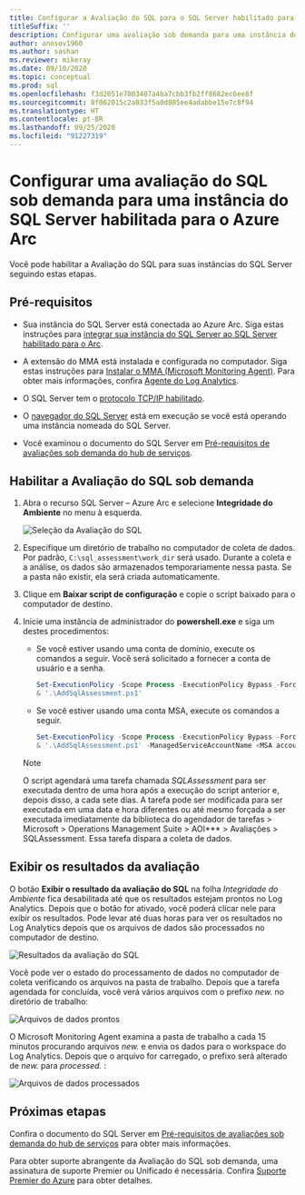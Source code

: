 ```yaml
---
title: Configurar a Avaliação do SQL para o SQL Server habilitado para o Azure Arc
titleSuffix: ''
description: Configurar uma avaliação sob demanda para uma instância do SQL Server habilitada para o Azure Arc
author: anosov1960
ms.author: sashan
ms.reviewer: mikeray
ms.date: 09/10/2020
ms.topic: conceptual
ms.prod: sql
ms.openlocfilehash: f3d2051e7003407a4ba7cbb3fb2ff8682ec6ee8f
ms.sourcegitcommit: 8f062015c2a033f5a0d805ee4adabbe15e7c8f94
ms.translationtype: HT
ms.contentlocale: pt-BR
ms.lasthandoff: 09/25/2020
ms.locfileid: "91227319"
---
```

# <a name="configure-on-demand-sql-assessment-for-azure-arc-enabled-sql-server-instance"></a>Configurar uma avaliação do SQL sob demanda para uma instância do SQL Server habilitada para o Azure Arc

Você pode habilitar a Avaliação do SQL para suas instâncias do SQL Server seguindo estas etapas.

## <a name="prerequisites"></a>Pré-requisitos

* Sua instância do SQL Server está conectada ao Azure Arc. Siga estas instruções para [integrar sua instância do SQL Server ao SQL Server habilitado para o Arc](connect.md).

* A extensão do MMA está instalada e configurada no computador. Siga estas instruções para [Instalar o MMA (Microsoft Monitoring Agent)](configure-advanced-data-security.md#install-microsoft-monitoring-agent-mma). Para obter mais informações, confira [Agente do Log Analytics](https://docs.microsoft.com/azure/azure-monitor/platform/log-analytics-agent).

* O SQL Server tem o [protocolo TCP/IP habilitado](../../database-engine/configure-windows/enable-or-disable-a-server-network-protocol.md).

* O [navegador do SQL Server](../../tools/configuration-manager/sql-server-browser-service.md) está em execução se você está operando uma instância nomeada do SQL Server.

* Você examinou o documento do SQL Server em [Pré-requisitos de avaliações sob demanda do hub de serviços](https://docs.microsoft.com/services-hub/health/assessment-prereq-docs#on-demand-assessment-prerequisite-documents).

## <a name="enable-on-demand-sql-assessment"></a>Habilitar a Avaliação do SQL sob demanda

1. Abra o recurso SQL Server – Azure Arc e selecione __Integridade do Ambiente__ no menu à esquerda.

   ![Seleção da Avaliação do SQL](media/assess/sql-assessment-heading-sql-server-arc.png)

1. Especifique um diretório de trabalho no computador de coleta de dados. Por padrão, `C:\sql_assessment\work_dir` será usado. Durante a coleta e a análise, os dados são armazenados temporariamente nessa pasta. Se a pasta não existir, ela será criada automaticamente.

1. Clique em __Baixar script de configuração__ e copie o script baixado para o computador de destino.

1. Inicie uma instância de administrador do __powershell.exe__ e siga um destes procedimentos: 
   * Se você estiver usando uma conta de domínio, execute os comandos a seguir. Você será solicitado a fornecer a conta de usuário e a senha. 

      ```powershell
      Set-ExecutionPolicy -Scope Process -ExecutionPolicy Bypass -Force
      & '.\AddSqlAssessment.ps1'
      ```

    * Se você estiver usando uma conta MSA, execute os comandos a seguir.

      ```powershell
      Set-ExecutionPolicy -Scope Process -ExecutionPolicy Bypass -Force
      & '.\AddSqlAssessment.ps1' -ManagedServiceAccountName <MSA account name>
      ```

   > [!NOTE]
   > O script agendará uma tarefa chamada *SQLAssessment* para ser executada dentro de uma hora após a execução do script anterior e, depois disso, a cada sete dias. A tarefa pode ser modificada para ser executada em uma data e hora diferentes ou até mesmo forçada a ser executada imediatamente da biblioteca do agendador de tarefas > Microsoft > Operations Management Suite > AOI*** > Avaliações > SQLAssessment. Essa tarefa dispara a coleta de dados.

## <a name="view-the-assessment-results"></a>Exibir os resultados da avaliação

O botão __Exibir o resultado da avaliação do SQL__ na folha _Integridade do Ambiente_ fica desabilitada até que os resultados estejam prontos no Log Analytics. Depois que o botão for ativado, você poderá clicar nele para exibir os resultados. Pode levar até duas horas para ver os resultados no Log Analytics depois que os arquivos de dados são processados no computador de destino.

![Resultados da avaliação do SQL](media/assess/sql-assessment-results.png)

Você pode ver o estado do processamento de dados no computador de coleta verificando os arquivos na pasta de trabalho. Depois que a tarefa agendada for concluída, você verá vários arquivos com o prefixo _new._ no diretório de trabalho:

![Arquivos de dados prontos](media/assess/sql-assessment-data-files-ready.png)

O Microsoft Monitoring Agent examina a pasta de trabalho a cada 15 minutos procurando arquivos _new._ e envia os dados para o workspace do Log Analytics. Depois que o arquivo for carregado, o prefixo será alterado de _new._ para _processed._ :

![Arquivos de dados processados](media/assess/sql-assessment-data-files-processed.png)

## <a name="next-steps"></a>Próximas etapas

Confira o documento do SQL Server em [Pré-requisitos de avaliações sob demanda do hub de serviços](https://docs.microsoft.com/services-hub/health/assessment-prereq-docs#on-demand-assessment-prerequisite-documents) para obter mais informações.

Para obter suporte abrangente da Avaliação do SQL sob demanda, uma assinatura de suporte Premier ou Unificado é necessária. Confira [Suporte Premier do Azure](https://azure.microsoft.com/support/plans/premier) para obter detalhes.
